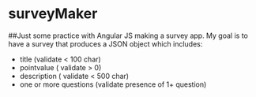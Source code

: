 # surveyMaker

##Just some practice with Angular JS making a survey app. My goal is to have a survey that produces a JSON object which includes:
 - title (validate < 100 char)
 - pointvalue ( validate > 0)
 - description ( validate < 500 char)
 - one or more questions (validate presence of 1+ question)
 
 
